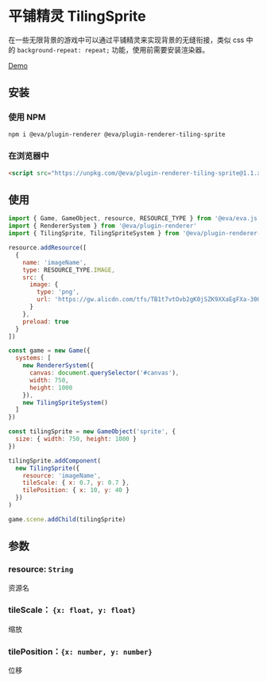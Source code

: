 # 平铺精灵 TilingSprite

在一些无限背景的游戏中可以通过平铺精灵来实现背景的无缝衔接，类似 css 中的 `background-repeat: repeat;` 功能，使用前需要安装渲染器。

[Demo](https://eva.js.org/playground/#/tilingSprite)

## 安装

### 使用 NPM
```bash
npm i @eva/plugin-renderer @eva/plugin-renderer-tiling-sprite
```

### 在浏览器中
```html
<script src="https://unpkg.com/@eva/plugin-renderer-tiling-sprite@1.1.x/dist/EVA.plugin.renderer.tilingSprite.min.js"></script>
```

## 使用

```js
import { Game, GameObject, resource, RESOURCE_TYPE } from '@eva/eva.js'
import { RendererSystem } from '@eva/plugin-renderer'
import { TilingSprite, TilingSpriteSystem } from '@eva/plugin-renderer-tiling-sprite'

resource.addResource([
  {
    name: 'imageName',
    type: RESOURCE_TYPE.IMAGE,
    src: {
      image: {
        type: 'png',
        url: 'https://gw.alicdn.com/tfs/TB1t7vtOvb2gK0jSZK9XXaEgFXa-300-431.png'
      }
    },
    preload: true
  }
])

const game = new Game({
  systems: [
    new RendererSystem({
      canvas: document.querySelector('#canvas'),
      width: 750,
      height: 1000
    }),
    new TilingSpriteSystem()
  ]
})

const tilingSprite = new GameObject('sprite', {
  size: { width: 750, height: 1000 }
})

tilingSprite.addComponent(
  new TilingSprite({
    resource: 'imageName',
    tileScale: { x: 0.7, y: 0.7 },
    tilePosition: { x: 10, y: 40 }
  })
)

game.scene.addChild(tilingSprite)
```

## 参数

### resource: `String`

资源名

### tileScale： `{x: float, y: float}` 

缩放

### tilePosition：`{x: number, y: number}`

位移


